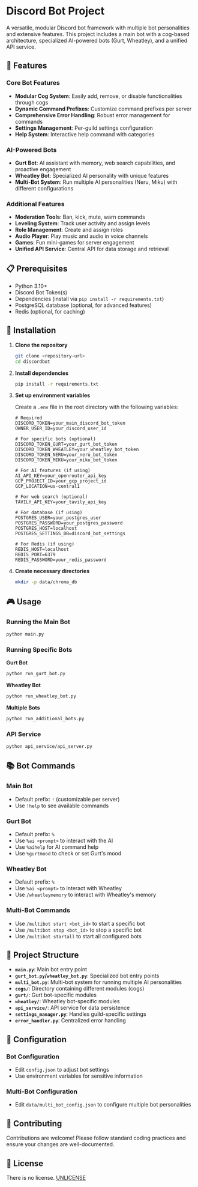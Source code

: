 # Discord Bot Project

A versatile, modular Discord bot framework with multiple bot personalities and extensive features. This project includes a main bot with a cog-based architecture, specialized AI-powered bots (Gurt, Wheatley), and a unified API service.

## 🤖 Features

### Core Bot Features
- **Modular Cog System**: Easily add, remove, or disable functionalities through cogs
- **Dynamic Command Prefixes**: Customize command prefixes per server
- **Comprehensive Error Handling**: Robust error management for commands
- **Settings Management**: Per-guild settings configuration
- **Help System**: Interactive help command with categories

### AI-Powered Bots
- **Gurt Bot**: AI assistant with memory, web search capabilities, and proactive engagement
- **Wheatley Bot**: Specialized AI personality with unique features
- **Multi-Bot System**: Run multiple AI personalities (Neru, Miku) with different configurations

### Additional Features
- **Moderation Tools**: Ban, kick, mute, warn commands
- **Leveling System**: Track user activity and assign levels
- **Role Management**: Create and assign roles
- **Audio Player**: Play music and audio in voice channels
- **Games**: Fun mini-games for server engagement
- **Unified API Service**: Central API for data storage and retrieval

## 📋 Prerequisites

- Python 3.10+
- Discord Bot Token(s)
- Dependencies (install via `pip install -r requirements.txt`)
- PostgreSQL database (optional, for advanced features)
- Redis (optional, for caching)

## 🚀 Installation

1. **Clone the repository**
   ```bash
   git clone <repository-url>
   cd discordbot
   ```

2. **Install dependencies**
   ```bash
   pip install -r requirements.txt
   ```

3. **Set up environment variables**
   
   Create a `.env` file in the root directory with the following variables:
   ```
   # Required
   DISCORD_TOKEN=your_main_discord_bot_token
   OWNER_USER_ID=your_discord_user_id
   
   # For specific bots (optional)
   DISCORD_TOKEN_GURT=your_gurt_bot_token
   DISCORD_TOKEN_WHEATLEY=your_wheatley_bot_token
   DISCORD_TOKEN_NERU=your_neru_bot_token
   DISCORD_TOKEN_MIKU=your_miku_bot_token
   
   # For AI features (if using)
   AI_API_KEY=your_openrouter_api_key
   GCP_PROJECT_ID=your_gcp_project_id
   GCP_LOCATION=us-central1
   
   # For web search (optional)
   TAVILY_API_KEY=your_tavily_api_key
   
   # For database (if using)
   POSTGRES_USER=your_postgres_user
   POSTGRES_PASSWORD=your_postgres_password
   POSTGRES_HOST=localhost
   POSTGRES_SETTINGS_DB=discord_bot_settings
   
   # For Redis (if using)
   REDIS_HOST=localhost
   REDIS_PORT=6379
   REDIS_PASSWORD=your_redis_password
   ```

4. **Create necessary directories**
   ```bash
   mkdir -p data/chroma_db
   ```

## 🎮 Usage

### Running the Main Bot

```bash
python main.py
```

### Running Specific Bots

**Gurt Bot**
```bash
python run_gurt_bot.py
```

**Wheatley Bot**
```bash
python run_wheatley_bot.py
```

**Multiple Bots**
```bash
python run_additional_bots.py
```

### API Service

```bash
python api_service/api_server.py
```

## 📚 Bot Commands

### Main Bot
- Default prefix: `!` (customizable per server)
- Use `!help` to see available commands

### Gurt Bot
- Default prefix: `%`
- Use `%ai <prompt>` to interact with the AI
- Use `%aihelp` for AI command help
- Use `%gurtmood` to check or set Gurt's mood

### Wheatley Bot
- Default prefix: `%`
- Use `%ai <prompt>` to interact with Wheatley
- Use `/wheatleymemory` to interact with Wheatley's memory

### Multi-Bot Commands
- Use `/multibot start <bot_id>` to start a specific bot
- Use `/multibot stop <bot_id>` to stop a specific bot
- Use `/multibot startall` to start all configured bots

## 🧩 Project Structure

- **`main.py`**: Main bot entry point
- **`gurt_bot.py`/`wheatley_bot.py`**: Specialized bot entry points
- **`multi_bot.py`**: Multi-bot system for running multiple AI personalities
- **`cogs/`**: Directory containing different modules (cogs)
- **`gurt/`**: Gurt bot-specific modules
- **`wheatley/`**: Wheatley bot-specific modules
- **`api_service/`**: API service for data persistence
- **`settings_manager.py`**: Handles guild-specific settings
- **`error_handler.py`**: Centralized error handling

## 🔧 Configuration

### Bot Configuration
- Edit `config.json` to adjust bot settings
- Use environment variables for sensitive information

### Multi-Bot Configuration
- Edit `data/multi_bot_config.json` to configure multiple bot personalities

## 🤝 Contributing

Contributions are welcome! Please follow standard coding practices and ensure your changes are well-documented.

## 📄 License
There is no license.
[UNLICENSE](https://unlicense.org/)